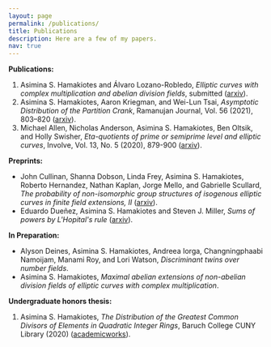 ```yaml
---
layout: page
permalink: /publications/
title: Publications
description: Here are a few of my papers.
nav: true
---
```


**Publications:**
1. Asimina S. Hamakiotes and Álvaro Lozano-Robledo, *Elliptic curves with complex multiplication and abelian division fields*, submitted ([arxiv](https://arxiv.org/abs/2308.00668)).
2. Asimina S. Hamakiotes, Aaron Kriegman, and Wei-Lun Tsai, *Asymptotic Distribution of the Partition Crank*, Ramanujan Journal, Vol. 56 (2021), 803–820 ([arxiv](https://arxiv.org/abs/1909.12806)).
3. Michael Allen, Nicholas Anderson, Asimina S. Hamakiotes, Ben Oltsik, and Holly Swisher, *Eta-quotients of prime or semiprime level and elliptic curves*, Involve, Vol. 13, No. 5 (2020), 879-900 ([arxiv](https://arxiv.org/abs/1901.10511)).

<!--**Submitted:**-->

**Preprints:**
* John Cullinan, Shanna Dobson, Linda Frey, Asimina S. Hamakiotes, Roberto Hernandez, Nathan Kaplan, Jorge Mello, and Gabrielle Scullard, *The probability of non-isomorphic group structures of isogenous elliptic curves in finite field extensions, II* ([arxiv](https://arxiv.org/abs/2401.06250)).
* Eduardo Dueñez, Asimina S. Hamakiotes and Steven J. Miller, *Sums of powers by L'Hopital's rule* ([arxiv](https://arxiv.org/abs/2302.03624)). 

**In Preparation:** 
* Alyson Deines, Asimina S. Hamakiotes, Andreea Iorga, Changningphaabi Namoijam, Manami Roy, and Lori Watson, *Discriminant twins over number fields*.
* Asimina S. Hamakiotes, *Maximal abelian extensions of non-abelian division fields of elliptic curves with complex multiplication*.

**Undergraduate honors thesis:**
1. Asimina S. Hamakiotes, *The Distribution of the Greatest Common Divisors of Elements in Quadratic Integer Rings*, Baruch College CUNY Library (2020) ([academicworks](https://academicworks.cuny.edu/bb_etds/99/)).


